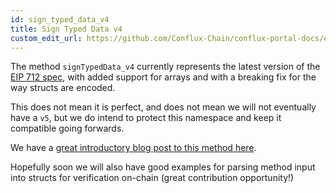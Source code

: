 ```yaml
---
id: sign_typed_data_v4
title: Sign Typed Data v4
custom_edit_url: https://github.com/Conflux-Chain/conflux-portal-docs/edit/master/docs/en/API_Reference/Signing_Data/Sign_Typed_Data_v4.md
---
```

The method `signTypedData_v4` currently represents the latest version of the
[EIP 712 spec](https://eips.ethereum.org/EIPS/eip-712), with added support for
arrays and with a breaking fix for the way structs are encoded. 

This does not mean it is perfect, and does not mean we will not eventually have
a `v5`, but we do intend to protect this namespace and keep it compatible going
forwards. 

We have a [great introductory blog post to this method
here](https://medium.com/metamask/eip712-is-coming-what-to-expect-and-how-to-use-it-bb92fd1a7a26). 

Hopefully soon we will also have good examples for parsing method input into
structs for verification on-chain (great contribution opportunity!) 

